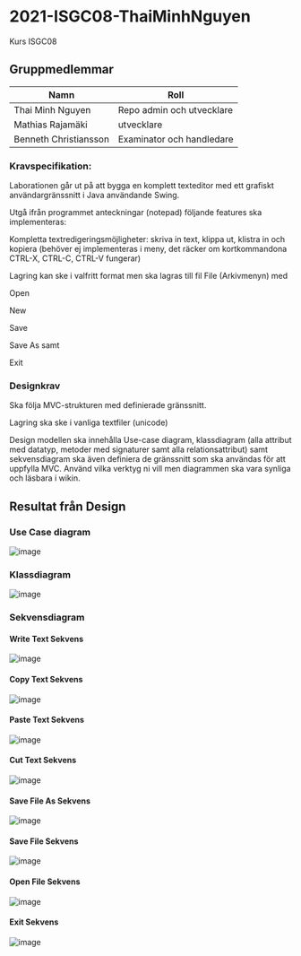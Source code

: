 # 2021-ISGC08-ThaiMinhNguyen
Kurs ISGC08
## Gruppmedlemmar

| Namn | Roll        
| ------------- |-------------
| Thai Minh Nguyen   | Repo admin och utvecklare 
| Mathias Rajamäki   |  utvecklare     
| Benneth Christiansson | Examinator och handledare   

### Kravspecifikation:
Laborationen går ut på att bygga en komplett texteditor med ett grafiskt användargränssnitt i Java användande Swing.

Utgå ifrån programmet anteckningar (notepad) följande features ska implementeras:


Kompletta textredigeringsmöjligheter: skriva in text, klippa ut, klistra in och kopiera (behöver ej implementeras i meny, det räcker om kortkommandona CTRL-X, CTRL-C, CTRL-V fungerar)


Lagring kan ske i valfritt format men ska lagras till fil
File (Arkivmenyn) med

Open

New

Save

Save As samt

Exit

### Designkrav
Ska följa MVC-strukturen med definierade gränssnitt.

Lagring ska ske i vanliga textfiler (unicode)

Design modellen ska innehålla Use-case diagram, klassdiagram (alla attribut med datatyp, metoder med signaturer samt alla relationsattribut) samt sekvensdiagram ska även definiera de gränssnitt som ska användas för att uppfylla MVC. Använd vilka verktyg ni vill men diagrammen ska vara synliga och läsbara i wikin.

## Resultat från Design
### Use Case diagram
![image](https://user-images.githubusercontent.com/65395551/142213877-efe7eae9-2be9-4a08-9beb-280e2c8a7f6d.png)


### Klassdiagram
![image](https://user-images.githubusercontent.com/65395551/144442235-e755f0bb-ffef-4023-a301-2bbd97e68b08.png)


### Sekvensdiagram

#### Write Text Sekvens
![image](https://user-images.githubusercontent.com/65395551/142214760-7a3f071b-d8ea-4586-b6eb-4e2643ed700c.png)

#### Copy Text Sekvens
![image](https://user-images.githubusercontent.com/65395551/142214801-c6b41f78-4ebc-4419-a0db-f52069eeeef2.png)

#### Paste Text Sekvens
![image](https://user-images.githubusercontent.com/65395551/142214868-3aac30bd-708d-4162-b593-53751e3c64a3.png)

#### Cut Text Sekvens
![image](https://user-images.githubusercontent.com/65395551/142214887-17d55433-7fe6-4d48-99fb-3a96b06fb899.png)

#### Save File As Sekvens
![image](https://user-images.githubusercontent.com/65395551/142214939-25cf4ee7-0b0a-4644-86b0-6a31ceba48ac.png)

#### Save File Sekvens
![image](https://user-images.githubusercontent.com/65395551/142214974-89ff6371-5420-4194-aaac-28086c8f0ceb.png)

#### Open File Sekvens
![image](https://user-images.githubusercontent.com/65395551/142215006-972fb0d8-214e-4408-b43c-820360b021f5.png)

#### Exit Sekvens
![image](https://user-images.githubusercontent.com/65395551/142215037-04f95944-7c52-42e0-84d1-b85f7a7d8d92.png)


